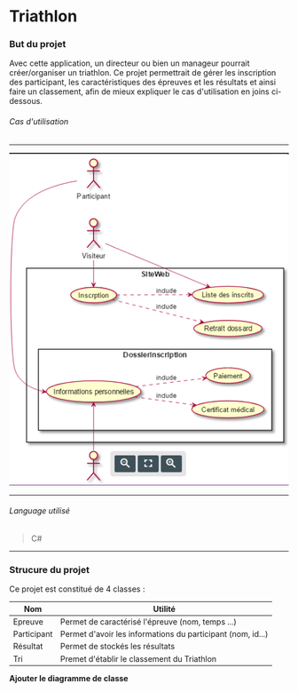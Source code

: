 # Triathlon #

### But du projet ###
Avec cette application, un directeur ou bien un manageur pourrait créer/organiser un triathlon. Ce projet permettrait de gérer les inscription des participant, les caractéristiques des épreuves et les résultats et ainsi faire un classement, afin de mieux expliquer le cas d'utilisation en joins ci-dessous.

###### Cas d'utilisation ######
* * * 
![Cas d'utilisation](https://github.com/vappy2/Triathlon/blob/master/image/UML.png)

* * *
###### Language utilisé ######
> C#
* * * 

### Strucure du projet ###

Ce projet est constitué de 4 classes : 

|Nom|Utilité|
|---|-------|
|Epreuve| Permet de caractérisé l'épreuve (nom, temps ...)|
|Participant|Permet d'avoir les informations du participant (nom, id...)|
|Résultat|Permet de stockés les résultats|
|Tri| Premet d'établir le classement du Triathlon|

**Ajouter le diagramme de classe**

